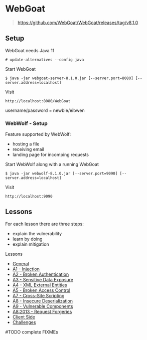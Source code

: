 # WebGoat

> https://github.com/WebGoat/WebGoat/releases/tag/v8.1.0

## Setup

WebGoat needs Java 11

`# update-alternatives --config java`

Start WebGoat

`$ java -jar webgoat-server-8.1.0.jar [--server.port=8080] [--server.address=localhost]`

Visit

`http://localhost:8080/WebGoat`

username/password = newbie/eibwen

### WebWolf - Setup

Feature supported by WebWolf:

- hosting a file
- receiving email
- landing page for incomping requests

Start WebWolf along with a running WebGoat

`$ java -jar webwolf-8.1.0.jar [--server.port=9090] [--server.address=localhost]`

Visit

`http://localhost:9090`

## Lessons

For each lesson there are three steps:

- explain the vulnerability
- learn by doing
- explain mitigation

Lessons

- [General](./lessons/README-General.md)
- [A1 - Injection](./lessons/README-A1-Injection.md)
- [A2 - Broken Authentication](./lessons/README-A2-Broken-Authentication.md)
- [A3 - Sensitive Data Exposure](./lessons/README-A3-Sensitive-Data-Exposure.md)
- [A4 - XML External Entities](./lessons/README-A4-XML-External-Entities.md)
- [A5 - Broken Access Control](./lessons/README-A5-Broken-Access-Control.md)
- [A7 - Cross-Site Scripting](./lessons/README-A7-Cross-Site-Scripting.md)
- [A8 - Insecure Deserialization](./lessons/README-A8-Insecure-Deserialization.md)
- [A9 - Vulnerable Components](./lessons/README-A9-Vulnerable-Components.md)
- [A8:2013 - Request Forgeries](./lessons/README-A8-2013-Request-Forgeries.md)
- [Client Side](./lessons/Client-side.md)
- [Challenges](./lessons/Challenges.md)

\#TODO complete FIXMEs
